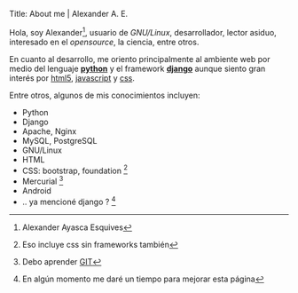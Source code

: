Title: About me | Alexander A. E.

Hola, soy Alexander[^1], usuario de *GNU/Linux*, desarrollador, lector asiduo, interesado en el *opensource*, la ciencia, entre otros.

En cuanto al desarrollo, me oriento principalmente al ambiente web por medio del lenguaje [**python**][python] y el framework [**django**][django] aunque siento gran interés por [html5][html5], [javascript][javascript] y [css][css].

Entre otros, algunos de mis conocimientos incluyen:

- Python
- Django
- Apache, Nginx
- MySQL, PostgreSQL
- GNU/Linux
- HTML
- CSS: bootstrap, foundation [^2]
- Mercurial [^3]
- Android
- .. ya mencioné django ? [^4]

[^1]: Alexander Ayasca Esquives
[^2]: Eso incluye css sin frameworks también
[^3]: Debo aprender [GIT][GIT]
[^4]: En algún momento me daré un tiempo para mejorar esta página

[python]: http://www.python.org/
[django]: https://www.djangoproject.com/
[html5]: http://www.html5rocks.com/en/
[javascript]: https://developer.mozilla.org/es/docs/Web/JavaScript
[css]: http://www.w3.org/Style/CSS/
[GIT]: http://git-scm.com/
